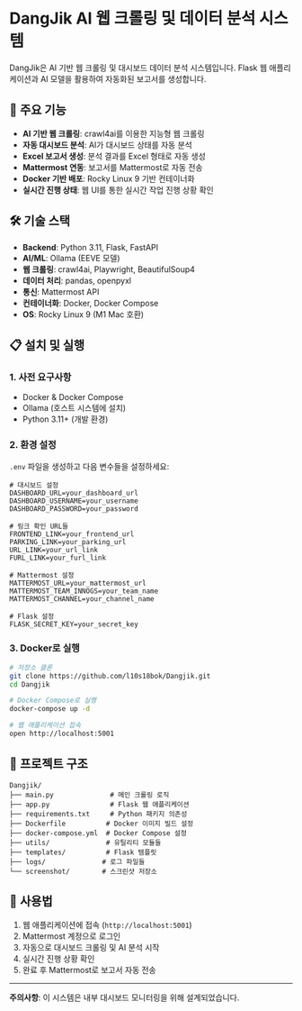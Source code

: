 # DangJik AI 웹 크롤링 및 데이터 분석 시스템

DangJik은 AI 기반 웹 크롤링 및 대시보드 데이터 분석 시스템입니다. Flask 웹 애플리케이션과 AI 모델을 활용하여 자동화된 보고서를 생성합니다.

## 🚀 주요 기능

- **AI 기반 웹 크롤링**: crawl4ai를 이용한 지능형 웹 크롤링
- **자동 대시보드 분석**: AI가 대시보드 상태를 자동 분석
- **Excel 보고서 생성**: 분석 결과를 Excel 형태로 자동 생성
- **Mattermost 연동**: 보고서를 Mattermost로 자동 전송
- **Docker 기반 배포**: Rocky Linux 9 기반 컨테이너화
- **실시간 진행 상태**: 웹 UI를 통한 실시간 작업 진행 상황 확인

## 🛠 기술 스택

- **Backend**: Python 3.11, Flask, FastAPI
- **AI/ML**: Ollama (EEVE 모델)
- **웹 크롤링**: crawl4ai, Playwright, BeautifulSoup4
- **데이터 처리**: pandas, openpyxl
- **통신**: Mattermost API
- **컨테이너화**: Docker, Docker Compose
- **OS**: Rocky Linux 9 (M1 Mac 호환)

## 📋 설치 및 실행

### 1. 사전 요구사항

- Docker & Docker Compose
- Ollama (호스트 시스템에 설치)
- Python 3.11+ (개발 환경)

### 2. 환경 설정

`.env` 파일을 생성하고 다음 변수들을 설정하세요:

```env
# 대시보드 설정
DASHBOARD_URL=your_dashboard_url
DASHBOARD_USERNAME=your_username
DASHBOARD_PASSWORD=your_password

# 링크 확인 URL들
FRONTEND_LINK=your_frontend_url
PARKING_LINK=your_parking_url
URL_LINK=your_url_link
FURL_LINK=your_furl_link

# Mattermost 설정
MATTERMOST_URL=your_mattermost_url
MATTERMOST_TEAM_INNOGS=your_team_name
MATTERMOST_CHANNEL=your_channel_name

# Flask 설정
FLASK_SECRET_KEY=your_secret_key
```

### 3. Docker로 실행

```bash
# 저장소 클론
git clone https://github.com/l10s18bok/Dangjik.git
cd Dangjik

# Docker Compose로 실행
docker-compose up -d

# 웹 애플리케이션 접속
open http://localhost:5001
```

## 📁 프로젝트 구조

```
Dangjik/
├── main.py              # 메인 크롤링 로직
├── app.py               # Flask 웹 애플리케이션
├── requirements.txt     # Python 패키지 의존성
├── Dockerfile          # Docker 이미지 빌드 설정
├── docker-compose.yml  # Docker Compose 설정
├── utils/              # 유틸리티 모듈들
├── templates/          # Flask 템플릿
├── logs/              # 로그 파일들
└── screenshot/        # 스크린샷 저장소
```

## 🔧 사용법

1. 웹 애플리케이션에 접속 (`http://localhost:5001`)
2. Mattermost 계정으로 로그인
3. 자동으로 대시보드 크롤링 및 AI 분석 시작
4. 실시간 진행 상황 확인
5. 완료 후 Mattermost로 보고서 자동 전송

---

**주의사항**: 이 시스템은 내부 대시보드 모니터링을 위해 설계되었습니다.
